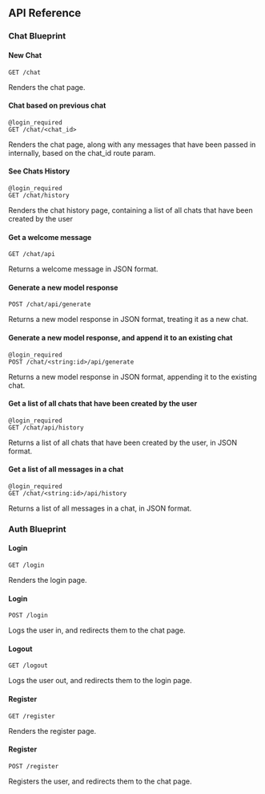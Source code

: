 ## API Reference

### Chat Blueprint

#### New Chat

```http
GET /chat
```

Renders the chat page.

#### Chat based on previous chat

```http
@login_required
GET /chat/<chat_id>
```

Renders the chat page, along with any messages that have been passed in internally, based on the chat_id route param.

#### See Chats History

```http
@login_required
GET /chat/history
```

Renders the chat history page, containing a list of all chats that have been created by the user

#### Get a welcome message

```http
GET /chat/api
```

Returns a welcome message in JSON format.

#### Generate a new model response

```http
POST /chat/api/generate
```

Returns a new model response in JSON format, treating it as a new chat.

#### Generate a new model response, and append it to an existing chat

```http
@login_required
POST /chat/<string:id>/api/generate
```

Returns a new model response in JSON format, appending it to the existing chat.

#### Get a list of all chats that have been created by the user

```http
@login_required
GET /chat/api/history
```

Returns a list of all chats that have been created by the user, in JSON format.

#### Get a list of all messages in a chat

```http
@login_required
GET /chat/<string:id>/api/history
```

Returns a list of all messages in a chat, in JSON format.

### Auth Blueprint

#### Login

```http
GET /login
```

Renders the login page.

#### Login

```http
POST /login
```

Logs the user in, and redirects them to the chat page.

#### Logout

```http
GET /logout
```

Logs the user out, and redirects them to the login page.

#### Register

```http
GET /register
```

Renders the register page.

#### Register

```http
POST /register
```

Registers the user, and redirects them to the chat page.
